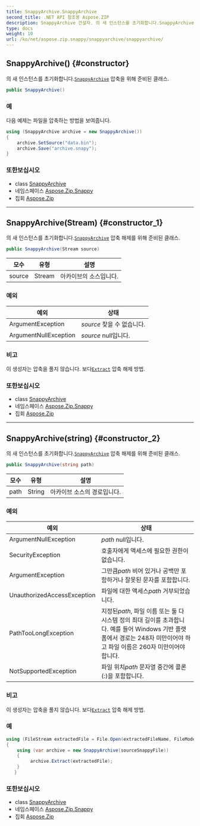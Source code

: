 ```yaml
---
title: SnappyArchive.SnappyArchive
second_title: .NET API 참조용 Aspose.ZIP
description: SnappyArchive 건설자. 의 새 인스턴스를 초기화합니다.SnappyArchive 압축을 위해 준비된 클래스.
type: docs
weight: 10
url: /ko/net/aspose.zip.snappy/snappyarchive/snappyarchive/
---
```

## SnappyArchive() {#constructor}

의 새 인스턴스를 초기화합니다.[`SnappyArchive`](../) 압축을 위해 준비된 클래스.

```csharp
public SnappyArchive()
```

### 예

다음 예제는 파일을 압축하는 방법을 보여줍니다.

```csharp
using (SnappyArchive archive = new SnappyArchive()) 
{
    archive.SetSource("data.bin");
    archive.Save("archive.snapy");
}
```

### 또한보십시오

* class [SnappyArchive](../)
* 네임스페이스 [Aspose.Zip.Snappy](../../snappyarchive/)
* 집회 [Aspose.Zip](../../../)

---

## SnappyArchive(Stream) {#constructor_1}

의 새 인스턴스를 초기화합니다.[`SnappyArchive`](../) 압축 해제를 위해 준비된 클래스.

```csharp
public SnappyArchive(Stream source)
```

| 모수 | 유형 | 설명 |
| --- | --- | --- |
| source | Stream | 아카이브의 소스입니다. |

### 예외

| 예외 | 상태 |
| --- | --- |
| ArgumentException | *source* 찾을 수 없습니다. |
| ArgumentNullException | *source* null입니다. |

### 비고

이 생성자는 압축을 풀지 않습니다. 보다[`Extract`](../extract/) 압축 해제 방법.

### 또한보십시오

* class [SnappyArchive](../)
* 네임스페이스 [Aspose.Zip.Snappy](../../snappyarchive/)
* 집회 [Aspose.Zip](../../../)

---

## SnappyArchive(string) {#constructor_2}

의 새 인스턴스를 초기화합니다.[`SnappyArchive`](../) 압축 해제를 위해 준비된 클래스.

```csharp
public SnappyArchive(string path)
```

| 모수 | 유형 | 설명 |
| --- | --- | --- |
| path | String | 아카이브 소스의 경로입니다. |

### 예외

| 예외 | 상태 |
| --- | --- |
| ArgumentNullException | *path* null입니다. |
| SecurityException | 호출자에게 액세스에 필요한 권한이 없습니다. |
| ArgumentException | 그만큼*path* 비어 있거나 공백만 포함하거나 잘못된 문자를 포함합니다. |
| UnauthorizedAccessException | 파일에 대한 액세스*path* 거부되었습니다. |
| PathTooLongException | 지정된*path*, 파일 이름 또는 둘 다 시스템 정의 최대 길이를 초과합니다. 예를 들어 Windows 기반 플랫폼에서 경로는 248자 미만이어야 하고 파일 이름은 260자 미만이어야 합니다. |
| NotSupportedException | 파일 위치*path* 문자열 중간에 콜론(:)을 포함합니다. |

### 비고

이 생성자는 압축을 풀지 않습니다. 보다[`Extract`](../extract/) 압축 해제 방법.

### 예

```csharp
using (FileStream extractedFile = File.Open(extractedFileName, FileMode.Create))
{
    using (var archive = new SnappyArchive(sourceSnappyFile))
    {
         archive.Extract(extractedFile);
    }
   }
```

### 또한보십시오

* class [SnappyArchive](../)
* 네임스페이스 [Aspose.Zip.Snappy](../../snappyarchive/)
* 집회 [Aspose.Zip](../../../)



